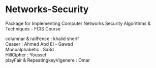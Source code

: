 # Networks-Security
Package for Implementing Computer Networks Security Algorithms &amp; Techniques - FCIS Course
<br />

columnar & railFence : khalid sherif <br />
Ceaser : Ahmed Abd El - Gawad <br />
Monoalphabetic : Sa3d <br />
HillCipher : Youssef<br/>
playFair & RepeatingkeyVigenere : Omar<br/>

